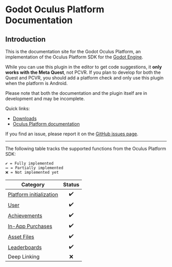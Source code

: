 # Godot Oculus Platform Documentation

## Introduction

This is the documentation site for the Godot Oculus Platform, an implementation of the Oculus Platform SDK for the [Godot Engine](https://godotengine.org).

While you can use this plugin in the editor to get code suggestions, it **only works with the Meta Quest**, not PCVR. If you plan to develop for both the Quest and PCVR, you should add a platform check and only use this plugin when the platform is Android.

Please note that both the documentation and the plugin itself are in development and may be incomplete.

Quick links:

- [Downloads](/godot_oculus_platform/download/)
- [Oculus Platform documentation](https://developer.oculus.com/documentation/native/ps-platform-intro/)

If you find an issue, please report it on the [GitHub issues page](https://github.com/decacis/godot_oculus_platform/issues).

-----

The following table tracks the supported functions from the Oculus Platform SDK:
```
✔️ = Fully implemented
➖ = Partially implemented
❌ = Not implemented yet
```

| Category                                                                    | Status |
|-----------------------------------------------------------------------------|:------:|
| [Platform initialization](/godot_oculus_platform/functions/initialization/) |   ✔️   |
| [User](/godot_oculus_platform/functions/user/)                              |   ✔️   |
| [Achievements](/godot_oculus_platform/functions/achievements/)              |   ✔️   |
| [In-App Purchases](/godot_oculus_platform/functions/in-app-purchases/)      |   ✔️   |
| [Asset Files](/godot_oculus_platform/functions/asset-files/)                |   ✔️   |
| [Leaderboards](/godot_oculus_platform/functions/leaderboards/)              |   ✔️   |
| Deep Linking                                                                |   ❌   |
